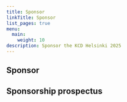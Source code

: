 ```yaml
---
title: Sponsor
linkTitle: Sponsor
list_pages: true
menu:
  main:
    weight: 10
description: Sponsor the KCD Helsinki 2025
---
```


## Sponsor

## Sponsorship prospectus